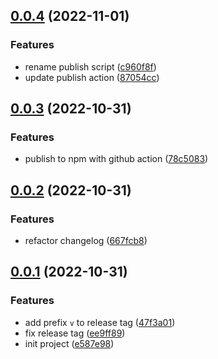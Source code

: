 ## [0.0.4](https://github.com/wangkaiwd/mini-vite/compare/v0.0.3...v0.0.4) (2022-11-01)


### Features

* rename publish script ([c960f8f](https://github.com/wangkaiwd/mini-vite/commit/c960f8f8133c537a955fa2b9879500b6dba1dd5f))
* update publish action ([87054cc](https://github.com/wangkaiwd/mini-vite/commit/87054cc366f77872a221d2da2c42ce8107f7d991))



## [0.0.3](https://github.com/wangkaiwd/mini-vite/compare/v0.0.2...v0.0.3) (2022-10-31)


### Features

* publish to npm with github action ([78c5083](https://github.com/wangkaiwd/mini-vite/commit/78c508357e7443e59fa9d889a85161bd56861afe))



## [0.0.2](https://github.com/wangkaiwd/mini-vite/compare/v0.0.1...v0.0.2) (2022-10-31)


### Features

* refactor changelog ([667fcb8](https://github.com/wangkaiwd/mini-vite/commit/667fcb81609a3988bed43ad5521c2b03d5508d8b))



## [0.0.1](https://github.com/wangkaiwd/mini-vite/compare/e587e9886010a5e15e7b357b247886fb1f2ad3cf...v0.0.1) (2022-10-31)


### Features

* add prefix `v` to release tag ([47f3a01](https://github.com/wangkaiwd/mini-vite/commit/47f3a012fb5c436a8e8431a9f527b75622af115a))
* fix release tag ([ee9ff89](https://github.com/wangkaiwd/mini-vite/commit/ee9ff89b0b6f1d09a1c6616f91d18829d94e2bb7))
* init project ([e587e98](https://github.com/wangkaiwd/mini-vite/commit/e587e9886010a5e15e7b357b247886fb1f2ad3cf))




